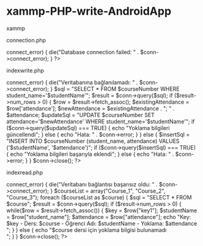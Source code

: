 # xammp-PHP-write-AndroidApp

xammp

connection.php

<?php
$servername = "localhost";
$username = "root";
$password = ""; 
$dbname = "database name";

$conn = new mysqli($servername, $username, $password, $dbname);

if ($conn->connect_error) {
    die("Database connection failed: " . $conn->connect_error);
}
?>

indexwrite.php

<?php
$servername = "localhost";
$username = "root";
$password = "";
$dbname = "database name";

$courseNumber = str_replace(' ', '_', $_POST['course_number']); 
$studentName = $_POST['student_name'];
$attendance = $_POST['attendance'];

$conn = new mysqli($servername, $username, $password, $dbname);

if ($conn->connect_error) {
    die("Veritabanına bağlanılamadı: " . $conn->connect_error);
}

$sql = "SELECT * FROM $courseNumber WHERE student_name='$studentName'"; 
$result = $conn->query($sql);

if ($result->num_rows > 0) {
    $row = $result->fetch_assoc();
    $existingAttendance = $row['attendance'];
    $newAttendance = $existingAttendance . "; " . $attendance;

    $updateSql = "UPDATE $courseNumber SET attendance='$newAttendance' WHERE student_name='$studentName'"; 
    if ($conn->query($updateSql) === TRUE) {
        echo "Yoklama bilgileri güncellendi";
    } else {
        echo "Hata: " . $conn->error;
    }
} else {
    $insertSql = "INSERT INTO $courseNumber (student_name, attendance) VALUES ('$studentName', '$attendance')";
    if ($conn->query($insertSql) === TRUE) {
        echo "Yoklama bilgileri başarıyla eklendi";
    } else {
        echo "Hata: " . $conn->error;
    }
}

$conn->close();
?>

indexread.php

<?php
$servername = "localhost";
$username = "root";
$password = "";
$dbname = "database name";

$conn = new mysqli($servername, $username, $password, $dbname);

if ($conn->connect_error) {
    die("Veritabanı bağlantısı başarısız oldu: " . $conn->connect_error);
}

$courseList = array("Course_1", "Course_2", "Course_3");

foreach ($courseList as $course) {
    $sql = "SELECT * FROM $course";
    $result = $conn->query($sql);

    if ($result->num_rows > 0) {
        while($row = $result->fetch_assoc()) {
            $key = $row["key1"];
            $studentName = $row["student_name"];
            $attendance = $row["attendance"];

            echo "Key: $key - Ders: $course - Öğrenci Adı: $studentName - Yoklama: $attendance<br>";
        }
    } else {
        echo "$course dersi için yoklama bilgisi bulunamadı<br>";
    }
}

$conn->close();
?>

